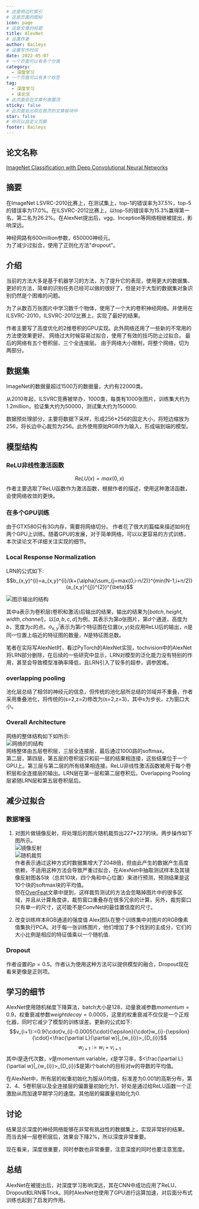 ```yaml
---
# 这是侧边栏索引
# 这是页面的图标
icon: page
# 这是文章的标题
title: AlexNet
# 设置作者
author: Baileys
# 设置写作时间
date: 2022-05-07
# 一个页面可以有多个分类
category:
  - 深度学习
# 一个页面可以有多个标签
tag:
  - 深度学习
  - 读论文
# 此页面会在文章列表置顶
sticky: false
# 此页面会出现在首页的文章板块中
star: false
# 你可以自定义页脚
footer: Baileys
---
```

## 论文名称

[ImageNet Classification with Deep Convolutional Neural Networks](https://proceedings.neurips.cc/paper/2012/file/c399862d3b9d6b76c8436e924a68c45b-Paper.pdf)

## 摘要
在ImageNet LSVRC-2010比赛上，在测试集上，top-1的错误率为37.5%，top-5的错误率为17.0%。在ILSVRC-2012比赛上，以top-5的错误率为15.3%赢得第一名，第二名为26.2%。在AlexNet提出后，vgg、Inception等网络相继被提出，影响深远。  

神经网路有600million参数，650000神经元。  
为了减少过拟合，使用了正则化方法"dropout"。



## 介绍
当前的方法大多是基于机器学习的方法，为了提升它的表现，使用更大的数据集、更好的方法，简单的识别任务已经可以做的很好了，但是对于大型的数据集对象识别仍然是个困难的问题。  

为了从数百万张图片中学习数千个物体，使用了一个大的卷积神经网络。并使用在ILSVRC-2010，ILSVRC-2012比赛上，实现了最好的结果。  

作者主要写了高度优化的2维卷积的GPU实现。此外网络还用了一些新的不常用的方法使效果更好。
网络过大时候容易过拟合，使用了有效的技巧防止过拟合。
最后的网络有五个卷积层、三个全连接层。
由于网络大小限制，将整个网络，切为两部分。

## 数据集
ImageNet的数据量超过1500万的数据量，大约有22000类。  

从2010年起，ILSVRC竞赛被举办，1000类，每类有1000张图片，训练集大约为1.2million，验证集大约为50000，测试集大约为150000.  

数据预处理部分，主要将数据下采样，形成256*256的固定大小，将短边缩放为256，将长边中心裁剪为256。此外使用原始RGB作为输入，形成端到端的模型。


## 模型结构

### ReLU非线性激活函数

$$ReLU(x)=max(0,x)$$
作者主要选取了ReLU函数作为激活函数，根据作者的描述，使用这种激活函数，会使网络收敛的更快。  


### 在多个GPU训练
由于GTX580只有3G内存，需要将网络切分。
作者花了很大的篇幅来描述如何在两个GPU上训练。随着GPU的发展，对于简单网络，可以以更容易的方式训练，本次读论文不详细关注实现的细节。  


### Local Response Normalization
LRN的公式如下:
$$b_{x,y}^{i}=a_{x,y}^{i}/(k+{\alpha}\sum_{j=max(0,i-n/2)}^{min(N-1,i+n/2)}(a_{x,y}^{j})^{2})^{\beta}$$

![图示输出的结构](/DeepLearning/ReadingPapers/AlexNet/AlexNet1_1.png)

其中a表示为卷积层(卷积和激活)后输出的结果，输出的结果为$[batch, height, width, channel]$，以$[a, b, c, d]$为例，其表示为第$a$张图片，第$d$个通道，高度为$b$，宽度为$c$的点。$a_{x,y}^{i}$表示为第$i$个特征图在位置$(x,y)$处应用ReLU后的输出，$n$是同一位置上临近的特征图的数量，$N$是特征图总数。

笔者在实际写AlexNet时，看过PyTorch的AlexNet实现，tochvision中的AlexNet将LRN部分删除，在后续的一些研究中显示，LRN对模型的泛化能力没有特别的作用，甚至会导致模型准确率降低，且LRN引入了较多的超参，调参困难。


### overlapping pooling
池化层总结了相邻的神经元的信息，但传统的池化层所总结的邻域并不重叠，作者采用重叠池化，将传统的(s=2,z=2)修改为(s=2,z=3)，其中s为步长，z为窗口大小。


### Overall Architecture
网络的整体结构如下如所示:  
![网络的的结构](/DeepLearning/ReadingPapers/AlexNet/AlexNet1_2.png)  
网络整体由五层卷积层，三层全连接层，最后通过1000路的softmax。  
第二层，第四层，第五层的卷积层只和前一层的结果相连接，这些结果位于一个GPU上。第三层与第二层的所有结果相连接。ReLU非线性激活函数被用于每个卷积层和全连接层的输出。LRN层在第一层和第二层卷积后。Overlapping Pooling层紧随LRN层和第五层卷积层后。


## 减少过拟合

### 数据增强
1. 对图片做镜像反射，将处理后的图片随机裁剪出227*227的块。两步操作如下图所示。  
![镜像反射](/DeepLearning/ReadingPapers/AlexNet/AlexNet1_3.jpg)  
![随机裁剪](/DeepLearning/ReadingPapers/AlexNet/AlexNet1_4.jpg)  
作者表示通过这种方式时数据集增大了2048倍，但由此产生的数据产生高度依赖，不适用这种方法会导致严重过拟合，在AlexNet中抽取测试样本及其镜像反射图各5块（总共10块，四个角和中心位置）来进行预测，预测结果是这10个块的softmax块的平均值。  
但在[OverFeat](https://arxiv.org/pdf/1312.6229.pdf)文章中提到，这样裁剪测试的方法会忽略掉图片中的很多区域，并且从计算角度讲，裁剪窗口重叠存在很多冗余的计算，另外，裁剪窗口只有单一的尺寸，这可能不是ConvNet的最佳置信度的尺寸。  

2. 改变训练样本RGB通道的强度值
Alex团队在整个训练集中对图片的RGB像素值集执行PCA。对于每一张训练图片，他们增加了多个找到的主成分，它们的大小比例是相应的特征值乘以一个随机值.

### Dropout
作者设置的$p=0.5$。作者认为使用这种方法可以提供模型的融合，Dropout现在看来更像是正则项。


## 学习的细节


AlexNet使用随机梯度下降算法，batch大小是128，动量衰减参数$momentum = 0.9$，权重衰减参数$weight decay = 0.0005$，这里的权重衰减不仅仅是一个正规化器，同时它减少了模型的训练误差。更新的公式如下:  
$$v_{i+1}:=0.9{\cdot}v_{i}-0.0005{\cdot}{\epsilon}{\cdot}w_{i}-{\epsilon}{\cdot}<\frac{\partial L}{\partial w}|_{w_{i}}>_{D_{i}}$$
$$w_{i+1}:=w_{i}+v_{i+1}$$
其中$i$是迭代次数，$v$是momentum variable，$\epsilon$是学习率，$<\frac{\partial L}{\partial w}|_{w_{i}}>_{D_{i}}$是第$i$个batch的目标对$w$的导数的平均值。

在AlexNet中，所有层的权重初始化为服从0均值，标准差为0.001的高斯分布，第2、4、5卷积层以及全连接层的偏置量初始化为1，好处是通过给ReLU函数一个正激励从而加速早期学习的速度。其他层的偏置量初始化为0.




## 讨论
结果显示深度的神经网络能够在非常有挑战性的数据集上，实现非常好的结果。
而当去掉一层卷积层后，效果会下降2%，所以深度非常重要。  

现在看来，深度很重要，同时参数也非常重要，注意深度的同时也要注意宽度。



## 总结
AlexNet在被提出后，对深度学习影响深远，其在CNN中成功应用了ReLU、Dropout和LRN等Trick。同时AlexNet也使用了GPU进行运算加速，对后面分布式训练也起到了启发的作用。






